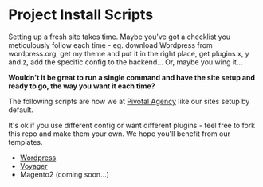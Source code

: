 # Project Install Scripts

Setting up a fresh site takes time. Maybe you've got a checklist you meticulously follow each time - eg. download Wordpress from wordpress.org, get my theme and put it in the right place, get plugins x, y and z, add the specific config to the backend... Or, maybe you wing it...

__Wouldn't it be great to run a single command and have the site setup and ready to go, the way you want it each time?__

The following scripts are how we at [Pivotal Agency](https://www.pivotalagency.com.au) like our sites setup by default.

It's ok if you use different config or want different plugins - feel free to fork this repo and make them your own. We hope you'll benefit from our templates.

- [Wordpress](/wordpress)
- [Voyager](/voyager)
- Magento2 (coming soon...)
